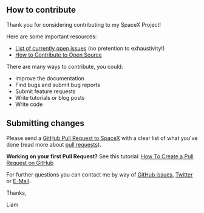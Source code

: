 ## How to contribute

Thank you for considering contributing to my SpaceX Project!

Here are some important resources:

  * [List of currently open issues](https://github.com/liambrewster/SpaceX/issues) (no pretention to exhaustivity!)
  * [How to Contribute to Open Source](https://opensource.guide/how-to-contribute/)

There are many ways to contribute, you could:

  * Improve the documentation
  * Find bugs and submit bug reports
  * Submit feature requests
  * Write tutorials or blog posts
  * Write code

## Submitting changes

Please send a [GitHub Pull Request to SpaceX](https://github.com/liambrewster/SpaceX/pull/new/master) with a clear list of what you've done (read more about [pull requests](http://help.github.com/pull-requests/)).

**Working on your first Pull Request?** See this tutorial: [How To Create a Pull Request on GitHub](https://www.digitalocean.com/community/tutorials/how-to-create-a-pull-request-on-github)

For further questions you can contact me by way of [GitHub issues](https://github.com/liambrewster/SpaceX/issues), [Twitter](https://twitter.com/liambrewster) or [E-Mail](mailto:Liam@liambrewster.co.uk).

Thanks,

Liam